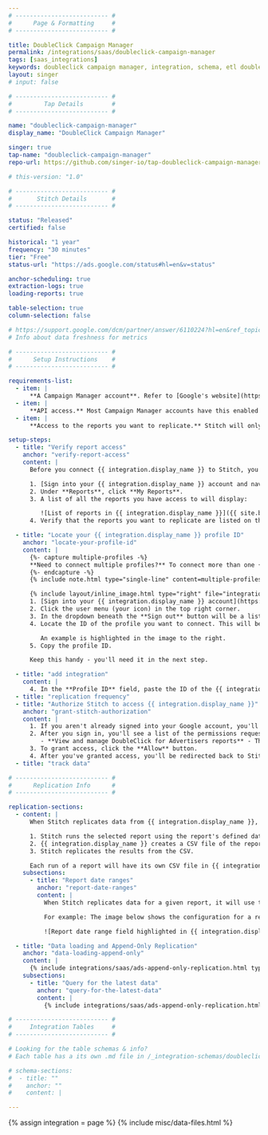 ```yaml
---
# -------------------------- #
#      Page & Formatting     #
# -------------------------- #

title: DoubleClick Campaign Manager
permalink: /integrations/saas/doubleclick-campaign-manager
tags: [saas_integrations]
keywords: doubleclick campaign manager, integration, schema, etl doubleclick campaign manager, doubleclick campaign manager etl, doubleclick campaign manager schema
layout: singer
# input: false

# -------------------------- #
#         Tap Details        #
# -------------------------- #

name: "doubleclick-campaign-manager"
display_name: "DoubleClick Campaign Manager"

singer: true 
tap-name: "doubleclick-campaign-manager"
repo-url: https://github.com/singer-io/tap-doubleclick-campaign-manager

# this-version: "1.0"

# -------------------------- #
#       Stitch Details       #
# -------------------------- #

status: "Released"
certified: false

historical: "1 year"
frequency: "30 minutes"
tier: "Free"
status-url: "https://ads.google.com/status#hl=en&v=status"

anchor-scheduling: true
extraction-logs: true
loading-reports: true

table-selection: true
column-selection: false

# https://support.google.com/dcm/partner/answer/6110224?hl=en&ref_topic=4388017
# Info about data freshness for metrics

# -------------------------- #
#      Setup Instructions    #
# -------------------------- #

requirements-list:
  - item: |
      **A Campaign Manager account**. Refer to [Google's website](https://www.google.com/doubleclick/advertisers/){:target="new"} for signup information.
  - item: |
      **API access.** Most Campaign Manager accounts have this enabled by default. If you're not sure, contact your DoubleClick representative or the [Campaign Manager support team](mailto: dcm-support@google.com).
  - item: |
      **Access to the reports you want to replicate.** Stitch will only be able to replicate the reports that the user who authorizes the integration has access to.

setup-steps:
  - title: "Verify report access"
    anchor: "verify-report-access"
    content: |
      Before you connect {{ integration.display_name }} to Stitch, you should verify that you have access to the reports you want to replicate. Stitch will only be able to replicate data for the same reports that you have access to in {{ integration.display_name }}.

      1. [Sign into your {{ integration.display_name }} account and navigate to the **Report Builder** page](https://www.google.com/analytics/dfa/){:target="new"}.
      2. Under **Reports**, click **My Reports**.
      3. A list of all the reports you have access to will display:

         ![List of reports in {{ integration.display_name }}]({{ site.baseurl }}/images/integrations/doubleclick-campaign-manager-all-reports.png)
      4. Verify that the reports you want to replicate are listed on this page.

  - title: "Locate your {{ integration.display_name }} profile ID"
    anchor: "locate-your-profile-id"
    content: |
      {%- capture multiple-profiles -%}
      **Need to connect multiple profiles?** To connect more than one {{ integration.display_name }} profile, you'll need to create additional {{ integration.display_name }} integrations in your Stitch account.
      {%- endcapture -%}
      {% include note.html type="single-line" content=multiple-profiles %}

      {% include layout/inline_image.html type="right" file="integrations/doubleclick-campaign-manager-profile-id.png" max-width="250px" alt="" %}
      1. [Sign into your {{ integration.display_name }} account](https://www.google.com/dfa/trafficking){:target="new"}.
      2. Click the user menu (your icon) in the top right corner.
      3. In the dropdown beneath the **Sign out** button will be a list of the profiles you have access to.
      4. Locate the ID of the profile you want to connect. This will be a seven digit number next to the name of the profile. For example: `9999999`

         An example is highlighted in the image to the right.
      5. Copy the profile ID.

      Keep this handy - you'll need it in the next step.

  - title: "add integration"
    content: |
      4. In the **Profile ID** field, paste the ID of the {{ integration.display_name }} profile from [Step 2](#locate-your-profile-id). This value should be a seven digit number such as `9999999`.
  - title: "replication frequency"
  - title: "Authorize Stitch to access {{ integration.display_name }}"
    anchor: "grant-stitch-authorization"
    content: |
      1. If you aren't already signed into your Google account, you'll be prompted for your credentials.
      2. After you sign in, you'll see a list of the permissions requested by Stitch:
         - **View and manage DoubleClick for Advertisers reports** - This is required to allow Stitch to view and run reports. **Note**: Stitch will not alter report settings, and will only ever read data. Refer to the [Replication section](#replication) below for more info.
      3. To grant access, click the **Allow** button.
      4. After you've granted access, you'll be redirected back to Stitch to finish setting up the integration.
  - title: "track data"

# -------------------------- #
#      Replication Info      #
# -------------------------- #

replication-sections:
  - content: |
      When Stitch replicates data from {{ integration.display_name }}, the process will look like this:

      1. Stitch runs the selected report using the report's defined date range and included dimensions and metrics.
      2. {{ integration.display_name }} creates a CSV file of the report results.
      3. Stitch replicates the results from the CSV.

      Each run of a report will have its own CSV file in {{ integration.display_name }}, which you can access by [signing into your {{ integration.display_name }} account](https://www.google.com/dfa/trafficking){:target="new"}.
    subsections:
      - title: "Report date ranges"
        anchor: "report-date-ranges"
        content: |
          When Stitch replicates data for a given report, it will use the date range currently defined in {{ integration.display_name }} for that report.

          For example: The image below shows the configuration for a report named `ad_performance_report`, where the date range is set to the last 30 days. When Stitch replicates data for this report, it will run the report using these settings:

          ![Report date range field highlighted in {{ integration.display_name }}]({{ site.baseurl }}/images/integrations/doubleclick-campaign-manager-report-settings.png)

  - title: "Data loading and Append-Only Replication"
    anchor: "data-loading-append-only"
    content: |
      {% include integrations/saas/ads-append-only-replication.html type="data-loading" %}
    subsections:
      - title: "Query for the latest data"
        anchor: "query-for-the-latest-data"
        content: |
          {% include integrations/saas/ads-append-only-replication.html type="append-only-query" %}

# -------------------------- #
#     Integration Tables     #
# -------------------------- #

# Looking for the table schemas & info?
# Each table has a its own .md file in /_integration-schemas/doubleclick-campaign-manager

# schema-sections:
#  - title: ""
#    anchor: ""
#    content: |

---
```

{% assign integration = page %}
{% include misc/data-files.html %}